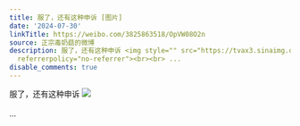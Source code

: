 ```yaml
---
title: 服了，还有这种申诉 [图片]
date: '2024-07-30'
linkTitle: https://weibo.com/3825863518/OpVW08O2n
source: 正宗毒奶菇的微博
description: 服了，还有这种申诉 <img style="" src="https://tvax3.sinaimg.cn/large/e40a0b5egy1hs5xulgpcwj207502sq34.jpg"
  referrerpolicy="no-referrer"><br><br> ...
disable_comments: true
---
```

服了，还有这种申诉 <img style="" src="https://tvax3.sinaimg.cn/large/e40a0b5egy1hs5xulgpcwj207502sq34.jpg" referrerpolicy="no-referrer"><br><br> ...